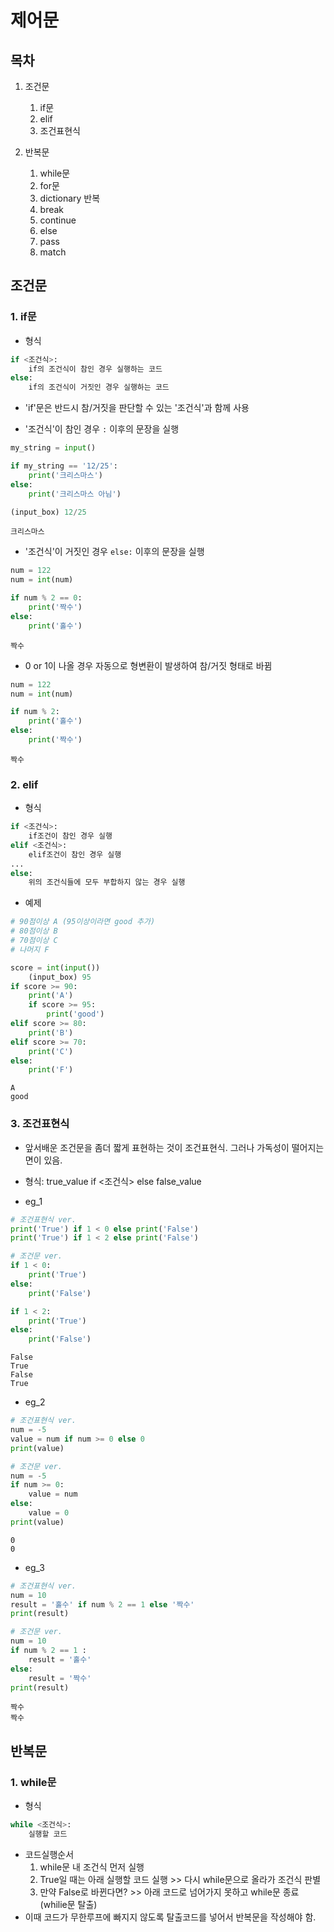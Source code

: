 # 제어문

## 목차

1. 조건문 
    1. if문
    2. elif
    3. 조건표현식

2. 반복문
    1. while문
    2. for문
    3. dictionary 반복
    4. break
    5. continue
    6. else
    7. pass
    8. match




## 조건문 

### 1. if문

- 형식

```python
if <조건식>: 
    if의 조건식이 참인 경우 실행하는 코드
else:
    if의 조건식이 거짓인 경우 실행하는 코드 
```

- 'if'문은 반드시 참/거짓을 판단할 수 있는 '조건식'과 함께 사용

- '조건식'이 참인 경우 `:` 이후의 문장을 실행
```python
my_string = input()

if my_string == '12/25':
    print('크리스마스')
else:
    print('크리스마스 아님')

(input_box) 12/25
```
```
크리스마스
```

- '조건식'이 거짓인 경우 `else:` 이후의 문장을 실행
```python
num = 122
num = int(num)

if num % 2 == 0:
    print('짝수')
else:
    print('홀수')
```
```
짝수
```

- 0 or 1이 나올 경우 자동으로 형변환이 발생하여 참/거짓 형태로 바뀜
```python
num = 122
num = int(num)

if num % 2:
    print('홀수')
else:
    print('짝수')
```
```
짝수
```

### 2. elif

- 형식
```python
if <조건식>:
    if조건이 참인 경우 실행
elif <조건식>:
    elif조건이 참인 경우 실행
...
else:
    위의 조건식들에 모두 부합하지 않는 경우 실행
```

- 예제
```python
# 90점이상 A (95이상이라면 good 추가)
# 80점이상 B
# 70점이상 C
# 나머지 F

score = int(input())
    (input_box) 95
if score >= 90:
    print('A')
    if score >= 95:
        print('good')
elif score >= 80:
    print('B')
elif score >= 70:
    print('C')
else:
    print('F')
```
```
A
good
```

### 3. 조건표현식
- 앞서배운 조건문을 좀더 짧게 표현하는 것이 조건표현식. 그러나 가독성이 떨어지는 면이 있음. 
- 형식: true_value if <조건식> else false_value

- eg_1

```python
# 조건표현식 ver.
print('True') if 1 < 0 else print('False')
print('True') if 1 < 2 else print('False')

# 조건문 ver.
if 1 < 0:
    print('True')
else:
    print('False')

if 1 < 2:
    print('True')
else:
    print('False')
```
```
False
True
False
True
```

- eg_2

```python
# 조건표현식 ver.
num = -5
value = num if num >= 0 else 0
print(value)

# 조건문 ver. 
num = -5
if num >= 0:
    value = num
else:
    value = 0
print(value)
```
```
0
0
```

- eg_3
```python
# 조건표현식 ver.
num = 10
result = '홀수' if num % 2 == 1 else '짝수'
print(result)

# 조건문 ver. 
num = 10
if num % 2 == 1 : 
    result = '홀수'
else:
    result = '짝수'
print(result)
```
```
짝수
짝수
```

## 반복문

### 1. while문

- 형식
```python
while <조건식>:
    실행할 코드 
```    
- 코드실행순서
    1. while문 내 조건식 먼저 실행 
    2. True일 때는 아래 실행할 코드 실행 >> 다시 while문으로 올라가 조건식 판별 
    3. 만약 False로 바뀐다면? >> 아래 코드로 넘어가지 못하고 while문 종료 (whilie문 탈출)
- 이때 코드가 무한루프에 빠지지 않도록 탈출코드를 넣어서 반복문을 작성해야 함. 